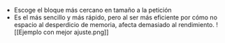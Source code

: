 * Escoge el bloque más cercano en tamaño a la petición
* Es el más sencillo y más rápido, pero al ser más eficiente por cómo no espacio al desperdicio de memoria, afecta demasiado al rendimiento.
![[Ejemplo con mejor ajuste.png]]